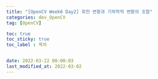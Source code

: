 ```yaml
---
title: "[OpenCV Week6 Day2] 회전 변환과 기하학적 변환의 조합"
categories: dev_OpenCV
tag: [OpenCV]

toc: true
toc_sticky: true
toc_label : 목차


date: 2022-03-22 00:00:03
last_modified_at: 2022-03-02
---
```

<br>
<br>
